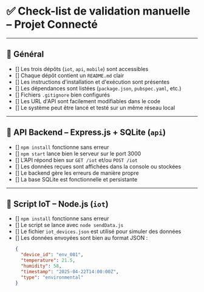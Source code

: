 # ✅ Check-list de validation manuelle – Projet Connecté

---

## 📁 Général
- [] Les trois dépôts (`iot`, `api`, `mobile`) sont accessibles
- [] Chaque dépôt contient un `README.md` clair
- [] Les instructions d'installation et d'exécution sont présentes
- [] Les dépendances sont listées (`package.json`, `pubspec.yaml`, etc.)
- [] Fichiers `.gitignore` bien configurés
- [] Les URL d'API sont facilement modifiables dans le code
- [] Le système peut être lancé et testé sur un même réseau local

---

## 🔧 API Backend – Express.js + SQLite (`api`)
- [] `npm install` fonctionne sans erreur
- [] `npm start` lance bien le serveur sur le port 3000
- [] L’API répond bien sur `GET /iot` et/ou `POST /iot`
- [] Les données reçues sont affichées dans la console ou stockées
- [] Le backend gère les erreurs de manière propre
- [] La base SQLite est fonctionnelle et persistante

---

## 📡 Script IoT – Node.js (`iot`)
- [] `npm install` fonctionne sans erreur
- [] Le script se lance avec `node sendData.js`
- [] Le fichier `iot_devices.json` est utilisé pour simuler des données
- [] Les données envoyées sont bien au format JSON :
  ```json
  {
    "device_id": "env_001",
    "temperature": 21.5,
    "humidity": 58,
    "timestamp": "2025-04-22T14:00:00Z",
    "type": "environmental"
  }
